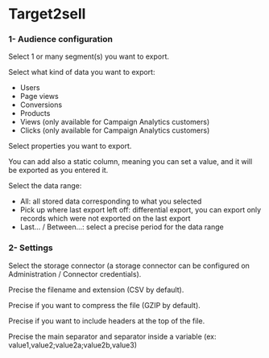 # Target2sell

### 1- Audience configuration

Select 1 or many segment(s) you want to export.

Select what kind of data you want to export:

* Users
* Page views
* Conversions
* Products
* Views (only available for Campaign Analytics customers)
* Clicks (only available for Campaign Analytics customers)

Select properties you want to export.

You can add also a static column, meaning you can set a value, and it will be exported as you entered it.

Select the data range:

* All: all stored data corresponding to what you selected
* Pick up where last export left off: differential export, you can export only records which were not exported on the last export
* Last... / Between...: select a precise period for the data range

### 2- Settings

Select the storage connector (a storage connector can be configured on Administration / Connector credentials).

Precise the filename and extension (CSV by default).

Precise if you want to compress the file (GZIP by default).

Precise if you want to include headers at the top of the file.

Precise the main separator and separator inside a variable (ex: value1,value2;value2a;value2b,value3)
